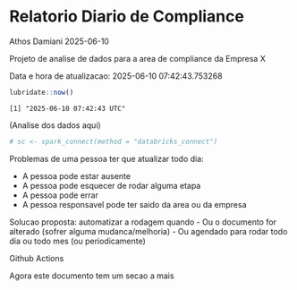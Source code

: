 # Relatorio Diario de Compliance
Athos Damiani
2025-06-10

Projeto de analise de dados para a area de compliance da Empresa X

Data e hora de atualizacao: 2025-06-10 07:42:43.753268

``` r
lubridate::now()
```

    [1] "2025-06-10 07:42:43 UTC"

(Analise dos dados aqui)

``` r
# sc <- spark_connect(method = "databricks_connect")
```

Problemas de uma pessoa ter que atualizar todo dia:

-   A pessoa pode estar ausente
-   A pessoa pode esquecer de rodar alguma etapa
-   A pessoa pode errar
-   A pessoa responsavel pode ter saido da area ou da empresa

Solucao proposta: automatizar a rodagem quando - Ou o documento for
alterado (sofrer alguma mudanca/melhoria) - Ou agendado para rodar todo
dia ou todo mes (ou periodicamente)

Github Actions

Agora este documento tem um secao a mais
